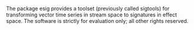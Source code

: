The package esig provides a toolset (previously called sigtools) for transforming vector time series in stream space to signatures in effect space.
The software is strictly for evaluation only; all other rights reserved.